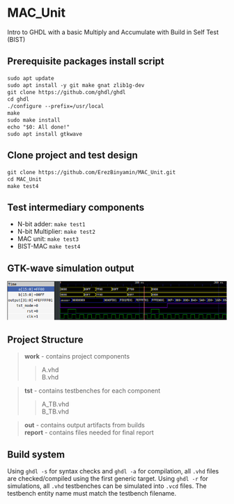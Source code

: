 # MAC_Unit
Intro to GHDL with a basic Multiply and Accumulate with Build in Self Test (BIST)

## Prerequisite packages install script
```
sudo apt update
sudo apt install -y git make gnat zlib1g-dev
git clone https://github.com/ghdl/ghdl
cd ghdl
./configure --prefix=/usr/local
make
sudo make install
echo "$0: All done!"
sudo apt install gtkwave
```

## Clone project and test design
```
git clone https://github.com/ErezBinyamin/MAC_Unit.git
cd MAC_Unit
make test4
```

## Test intermediary components
- N-bit adder: ```make test1```  
- N-bit Multiplier: ```make test2```  
- MAC unit: ```make test3```  
- BIST-MAC ```make test4```  

## GTK-wave simulation output
![output](report/gtkwave_output.png)

## Project Structure
> **work** - contains project components  
> > A.vhd  
> > B.vhd  

> **tst** - contains testbenches for each component  
> > A_TB.vhd  
> > B_TB.vhd  

> **out** - contains output artifacts from builds  
> **report** - contains files needed for final report  

## Build system
Using `ghdl -s` for syntax checks and `ghdl -a` for compilation, all `.vhd` files are checked/compiled using the first generic target.
Using `ghdl -r` for simulations, all `.vhd` testbenches can be simulated into `.vcd` files. The testbench entity name must match the testbench filename.
